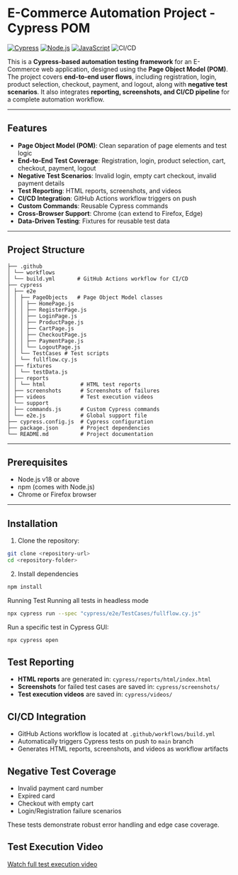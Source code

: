 # E-Commerce Automation Project - Cypress POM

[![Cypress](https://img.shields.io/badge/cypress-12.17.0-brightgreen.svg)](https://www.cypress.io/)
[![Node.js](https://img.shields.io/badge/node-18+-blue.svg)](https://nodejs.org/)
[![JavaScript](https://img.shields.io/badge/javascript-ES6-yellow.svg)](https://developer.mozilla.org/en-US/docs/Web/JavaScript)
![CI/CD](https://img.shields.io/badge/CI/CD-Purple?style=for-the-badge)


This is a **Cypress-based automation testing framework** for an E-Commerce web application, designed using the **Page Object Model (POM)**. The project covers **end-to-end user flows**, including registration, login, product selection, checkout, payment, and logout, along with **negative test scenarios**. It also integrates **reporting, screenshots, and CI/CD pipeline** for a complete automation workflow.

---
## Features

- **Page Object Model (POM)**: Clean separation of page elements and test logic  
- **End-to-End Test Coverage**: Registration, login, product selection, cart, checkout, payment, logout  
- **Negative Test Scenarios**: Invalid login, empty cart checkout, invalid payment details  
- **Test Reporting**: HTML reports, screenshots, and videos  
- **CI/CD Integration**: GitHub Actions workflow triggers on push  
- **Custom Commands**: Reusable Cypress commands  
- **Cross-Browser Support**: Chrome (can extend to Firefox, Edge)  
- **Data-Driven Testing**: Fixtures for reusable test data  

---

## Project Structure

```
├── .github
│ └── workflows
│ └── build.yml       # GitHub Actions workflow for CI/CD
├── cypress
│ ├── e2e
│ │ ├── PageObjects   # Page Object Model classes
│ │ │ ├── HomePage.js
│ │ │ ├── RegisterPage.js
│ │ │ ├── LoginPage.js
│ │ │ ├── ProductPage.js
│ │ │ ├── CartPage.js
│ │ │ ├── CheckoutPage.js
│ │ │ ├── PaymentPage.js
│ │ │ └── LogoutPage.js
│ │ └── TestCases # Test scripts
│ │ └── fullflow.cy.js
│ ├── fixtures
│ │ └── testData.js
│ ├── reports
│ │ └── html           # HTML test reports
│ ├── screenshots      # Screenshots of failures
│ ├── videos           # Test execution videos
│ └── support
│ ├── commands.js      # Custom Cypress commands
│ └── e2e.js           # Global support file
├── cypress.config.js  # Cypress configuration
├── package.json       # Project dependencies
└── README.md          # Project documentation
```
--- 

## Prerequisites
- Node.js v18 or above
- npm (comes with Node.js)
- Chrome or Firefox browser

---
## Installation

1. Clone the repository:

```bash
git clone <repository-url>
cd <repository-folder>
```
2. Install dependencies
```bash
npm install
```

Running Test
Running all tests in headless mode
```bash
npx cypress run --spec "cypress/e2e/TestCases/fullflow.cy.js"

```
Run a specific test in Cypress GUI:
```bash
npx cypress open
```

## Test Reporting
- **HTML reports** are generated in: `cypress/reports/html/index.html`  
- **Screenshots** for failed test cases are saved in: `cypress/screenshots/`  
- **Test execution videos** are saved in: `cypress/videos/`

## CI/CD Integration

- GitHub Actions workflow is located at `.github/workflows/build.yml`  
- Automatically triggers Cypress tests on push to `main` branch  
- Generates HTML reports, screenshots, and videos as workflow artifacts  

## Negative Test Coverage

- Invalid payment card number  
- Expired card  
- Checkout with empty cart  
- Login/Registration failure scenarios  

These tests demonstrate robust error handling and edge case coverage.  

##  Test Execution Video

[Watch full test execution video](https://github.com/<username>/<repo>/blob/main/cypress/videos/fullflow.cy.js.mp4)





